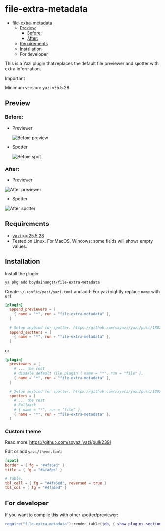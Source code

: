 # file-extra-metadata

<!--toc:start-->

- [file-extra-metadata](#file-extra-metadata)
  - [Preview](#preview)
    - [Before:](#before)
    - [After:](#after)
  - [Requirements](#requirements)
  - [Installation](#installation)
  - [For developer](#for-developer)
  <!--toc:end-->

This is a Yazi plugin that replaces the default file previewer and spotter with extra information.

> [!IMPORTANT]
> Minimum version: yazi v25.5.28

## Preview

### Before:

- Previewer

  ![Before preview](statics/2024-11-17-12-06-24.png)

- Spotter

  ![Before spot](statics/2024-11-21-04-19-01.png)

### After:

- Previewer

![After previewer](statics/2024-11-21-05-27-48.png)

- Spotter

![After spotter](statics/2024-11-21-05-29-50.png)

## Requirements

- [yazi >= 25.5.28](https://github.com/sxyazi/yazi)
- Tested on Linux. For MacOS, Windows: some fields will shows empty values.

## Installation

Install the plugin:

```sh
ya pkg add boydaihungst/file-extra-metadata
```

Create `~/.config/yazi/yazi.toml` and add:
For yazi nightly replace `name` with `url`

```toml
[plugin]
  append_previewers = [
    { name = "*", run = "file-extra-metadata" },
  ]

  # Setup keybind for spotter: https://github.com/sxyazi/yazi/pull/1802
  append_spotters = [
    { name = "*", run = "file-extra-metadata" },
  ]
```

or

```toml
[plugin]
  previewers = [
    # ... the rest
    # disable default file plugin { name = "*", run = "file" },
    { name = "*", run = "file-extra-metadata" },
  ]

  # Setup keybind for spotter: https://github.com/sxyazi/yazi/pull/1802
  spotters = [
    # ... the rest
    # Fallback
    # { name = "*", run = "file" },
    { name = "*", run = "file-extra-metadata" },
  ]
```

### Custom theme

Read more: https://github.com/sxyazi/yazi/pull/2391

Edit or add `yazi/theme.toml`:

```toml
[spot]
border = { fg = "#4fa6ed" }
title = { fg = "#4fa6ed" }

# Table.
tbl_cell = { fg = "#4fa6ed", reversed = true }
tbl_col = { fg = "#4fa6ed" }
```

## For developer

If you want to compile this with other spotter/previewer:

```lua
require("file-extra-metadata"):render_table(job, { show_plugins_section = true })
```
